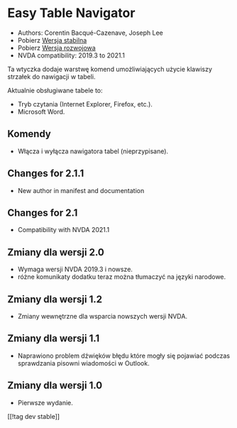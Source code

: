 # Easy Table Navigator #

* Authors: Corentin Bacqué-Cazenave, Joseph Lee
* Pobierz [Wersja stabilna][1]
* Pobierz [Wersja rozwojowa][2]
* NVDA compatibility: 2019.3 to 2021.1

Ta wtyczka dodaje warstwę komend umożliwiających użycie klawiszy strzałek do
nawigacji w tabeli.

Aktualnie obsługiwane tabele to:

* Tryb czytania (Internet Explorer, Firefox, etc.).
* Microsoft Word.

## Komendy

* Włącza i wyłącza nawigatora tabel (nieprzypisane).

## Changes for 2.1.1

* New author in manifest and documentation

## Changes for 2.1

* Compatibility with NVDA 2021.1

## Zmiany dla wersji 2.0

* Wymaga wersji NVDA 2019.3 i nowsze.
* różne komunikaty dodatku teraz można tłumaczyć na języki narodowe.

## Zmiany dla wersji 1.2

* Zmiany wewnętrzne dla wsparcia nowszych wersji NVDA.

## Zmiany dla wersji 1.1

* Naprawiono problem dźwięków błędu które mogły się pojawiać podczas
  sprawdzania pisowni wiadomości w Outlook.

## Zmiany dla wersji 1.0

*   Pierwsze wydanie.

[[!tag dev stable]]

[1]: https://addons.nvda-project.org/files/get.php?file=etn

[2]: https://addons.nvda-project.org/files/get.php?file=etn-dev
